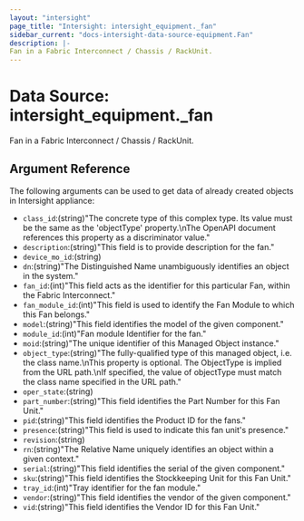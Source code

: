 ```yaml
---
layout: "intersight"
page_title: "Intersight: intersight_equipment._fan"
sidebar_current: "docs-intersight-data-source-equipment.Fan"
description: |-
Fan in a Fabric Interconnect / Chassis / RackUnit.
---
```


# Data Source: intersight_equipment._fan
Fan in a Fabric Interconnect / Chassis / RackUnit.
## Argument Reference
The following arguments can be used to get data of already created objects in Intersight appliance:
* `class_id`:(string)"The concrete type of this complex type. Its value must be the same as the 'objectType' property.\nThe OpenAPI document references this property as a discriminator value."
* `description`:(string)"This field is to provide description for the fan."
* `device_mo_id`:(string)
* `dn`:(string)"The Distinguished Name unambiguously identifies an object in the system."
* `fan_id`:(int)"This field acts as the identifier for this particular Fan, within the Fabric Interconnect."
* `fan_module_id`:(int)"This field is used to identify the Fan Module to which this Fan belongs."
* `model`:(string)"This field identifies the model of the given component."
* `module_id`:(int)"Fan module Identifier for the fan."
* `moid`:(string)"The unique identifier of this Managed Object instance."
* `object_type`:(string)"The fully-qualified type of this managed object, i.e. the class name.\nThis property is optional. The ObjectType is implied from the URL path.\nIf specified, the value of objectType must match the class name specified in the URL path."
* `oper_state`:(string)
* `part_number`:(string)"This field identifies the Part Number for this Fan Unit."
* `pid`:(string)"This field identifies the Product ID for the fans."
* `presence`:(string)"This field is used to indicate this fan unit's presence."
* `revision`:(string)
* `rn`:(string)"The Relative Name uniquely identifies an object within a given context."
* `serial`:(string)"This field identifies the serial of the given component."
* `sku`:(string)"This field identifies the Stockkeeping Unit for this Fan Unit."
* `tray_id`:(int)"Tray identifier for the fan module."
* `vendor`:(string)"This field identifies the vendor of the given component."
* `vid`:(string)"This field identifies the Vendor ID for this Fan Unit."
